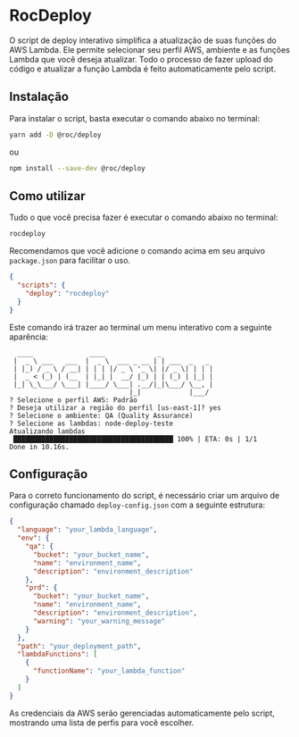# RocDeploy

O script de deploy interativo simplifica a atualização de suas funções do AWS Lambda. Ele permite selecionar seu perfil AWS, ambiente e as funções Lambda que você deseja atualizar. Todo o processo de fazer upload do código e atualizar a função Lambda é feito automaticamente pelo script.

## Instalação

Para instalar o script, basta executar o comando abaixo no terminal:

```bash
yarn add -D @roc/deploy
```

ou

```bash
npm install --save-dev @roc/deploy
```

## Como utilizar

Tudo o que você precisa fazer é executar o comando abaixo no terminal:

```bash
rocdeploy
```

Recomendamos que você adicione o comando acima em seu arquivo `package.json` para facilitar o uso.

```json
{
  "scripts": {
    "deploy": "rocdeploy"
  }
}
```

Este comando irá trazer ao terminal um menu interativo com a seguinte aparência:

```
  ____              ____             _
 |  _ \ ___   ___  |  _ \  ___ _ __ | | ___  _   _
 | |_) / _ \ / __| | | | |/ _ \ '_ \| |/ _ \| | | |
 |  _ < (_) | (__  | |_| |  __/ |_) | | (_) | |_| |
 |_| \_\___/ \___| |____/ \___| .__/|_|\___/ \__, |
                              |_|            |___/
? Selecione o perfil AWS: Padrão
? Deseja utilizar a região do perfil [us-east-1]? yes
? Selecione o ambiente: QA (Quality Assurance)
? Selecione as lambdas: node-deploy-teste
Atualizando lambdas
 ████████████████████████████████████████ 100% | ETA: 0s | 1/1
Done in 10.16s.
```

## Configuração

Para o correto funcionamento do script, é necessário criar um arquivo de configuração chamado `deploy-config.json` com a seguinte estrutura:

```json
{
  "language": "your_lambda_language",
  "env": {
    "qa": {
      "bucket": "your_bucket_name",
      "name": "environment_name",
      "description": "environment_description"
    },
    "prd": {
      "bucket": "your_bucket_name",
      "name": "environment_name",
      "description": "environment_description",
      "warning": "your_warning_message"
    }
  },
  "path": "your_deployment_path",
  "lambdaFunctions": [
    {
      "functionName": "your_lambda_function"
    }
  ]
}
```

As credenciais da AWS serão gerenciadas automaticamente pelo script, mostrando uma lista de perfis para você escolher.

